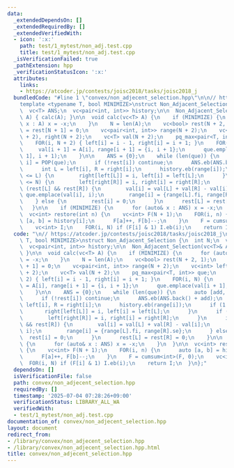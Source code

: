 ```yaml
---
data:
  _extendedDependsOn: []
  _extendedRequiredBy: []
  _extendedVerifiedWith:
  - icon: ':x:'
    path: test/1_mytest/non_adj.test.cpp
    title: test/1_mytest/non_adj.test.cpp
  _isVerificationFailed: true
  _pathExtension: hpp
  _verificationStatusIcon: ':x:'
  attributes:
    links:
    - https://atcoder.jp/contests/joisc2018/tasks/joisc2018_j
  bundledCode: "#line 1 \"convex/non_adjecent_selection.hpp\"\n\n// https://atcoder.jp/contests/joisc2018/tasks/joisc2018_j\n\
    template <typename T, bool MINIMIZE>\nstruct Non_Adjacent_Selection {\n  int N;\n\
    \  vc<T> ANS;\n  vc<pair<int, int>> history;\n\n  Non_Adjacent_Selection(vc<T>&\
    \ A) { calc(A); }\n\n  void calc(vc<T> A) {\n    if (MINIMIZE) {\n      for (auto&\
    \ x : A) x = -x;\n    }\n    N = len(A);\n    vc<bool> rest(N + 2, 1);\n    rest[0]\
    \ = rest[N + 1] = 0;\n    vc<pair<int, int>> range(N + 2);\n    vc<int> left(N\
    \ + 2), right(N + 2);\n    vc<T> val(N + 2);\n    pq_max<pair<T, int>> que;\n\
    \    FOR(i, N + 2) { left[i] = i - 1, right[i] = i + 1; }\n    FOR(i, N) {\n \
    \     val[i + 1] = A[i], range[i + 1] = {i, i + 1};\n      que.emplace(val[i +\
    \ 1], i + 1);\n    }\n\n    ANS = {0};\n    while (len(que)) {\n      auto [add,\
    \ i] = POP(que);\n      if (!rest[i]) continue;\n      ANS.eb(ANS.back() + add);\n\
    \      int L = left[i], R = right[i];\n      history.eb(range[i]);\n      if (1\
    \ <= L) {\n        right[left[L]] = i, left[i] = left[L];\n      }\n      if (R\
    \ <= N) {\n        left[right[R]] = i, right[i] = right[R];\n      }\n      if\
    \ (rest[L] && rest[R]) {\n        val[i] = val[L] + val[R] - val[i];\n       \
    \ que.emplace(val[i], i);\n        range[i] = {range[L].fi, range[R].se};\n  \
    \    } else {\n        rest[i] = 0;\n      }\n      rest[L] = rest[R] = 0;\n \
    \   }\n\n    if (MINIMIZE) {\n      for (auto& x : ANS) x = -x;\n    }\n  }\n\n\
    \  vc<int> restore(int n) {\n    vc<int> F(N + 1);\n    FOR(i, n) {\n      auto\
    \ [a, b] = history[i];\n      F[a]++, F[b]--;\n    }\n    F = cumsum<int>(F, 0);\n\
    \    vc<int> I;\n    FOR(i, N) if (F[i] & 1) I.eb(i);\n    return I;\n  }\n};\n"
  code: "\n// https://atcoder.jp/contests/joisc2018/tasks/joisc2018_j\ntemplate <typename\
    \ T, bool MINIMIZE>\nstruct Non_Adjacent_Selection {\n  int N;\n  vc<T> ANS;\n\
    \  vc<pair<int, int>> history;\n\n  Non_Adjacent_Selection(vc<T>& A) { calc(A);\
    \ }\n\n  void calc(vc<T> A) {\n    if (MINIMIZE) {\n      for (auto& x : A) x\
    \ = -x;\n    }\n    N = len(A);\n    vc<bool> rest(N + 2, 1);\n    rest[0] = rest[N\
    \ + 1] = 0;\n    vc<pair<int, int>> range(N + 2);\n    vc<int> left(N + 2), right(N\
    \ + 2);\n    vc<T> val(N + 2);\n    pq_max<pair<T, int>> que;\n    FOR(i, N +\
    \ 2) { left[i] = i - 1, right[i] = i + 1; }\n    FOR(i, N) {\n      val[i + 1]\
    \ = A[i], range[i + 1] = {i, i + 1};\n      que.emplace(val[i + 1], i + 1);\n\
    \    }\n\n    ANS = {0};\n    while (len(que)) {\n      auto [add, i] = POP(que);\n\
    \      if (!rest[i]) continue;\n      ANS.eb(ANS.back() + add);\n      int L =\
    \ left[i], R = right[i];\n      history.eb(range[i]);\n      if (1 <= L) {\n \
    \       right[left[L]] = i, left[i] = left[L];\n      }\n      if (R <= N) {\n\
    \        left[right[R]] = i, right[i] = right[R];\n      }\n      if (rest[L]\
    \ && rest[R]) {\n        val[i] = val[L] + val[R] - val[i];\n        que.emplace(val[i],\
    \ i);\n        range[i] = {range[L].fi, range[R].se};\n      } else {\n      \
    \  rest[i] = 0;\n      }\n      rest[L] = rest[R] = 0;\n    }\n\n    if (MINIMIZE)\
    \ {\n      for (auto& x : ANS) x = -x;\n    }\n  }\n\n  vc<int> restore(int n)\
    \ {\n    vc<int> F(N + 1);\n    FOR(i, n) {\n      auto [a, b] = history[i];\n\
    \      F[a]++, F[b]--;\n    }\n    F = cumsum<int>(F, 0);\n    vc<int> I;\n  \
    \  FOR(i, N) if (F[i] & 1) I.eb(i);\n    return I;\n  }\n};"
  dependsOn: []
  isVerificationFile: false
  path: convex/non_adjecent_selection.hpp
  requiredBy: []
  timestamp: '2025-07-04 07:28:26+09:00'
  verificationStatus: LIBRARY_ALL_WA
  verifiedWith:
  - test/1_mytest/non_adj.test.cpp
documentation_of: convex/non_adjecent_selection.hpp
layout: document
redirect_from:
- /library/convex/non_adjecent_selection.hpp
- /library/convex/non_adjecent_selection.hpp.html
title: convex/non_adjecent_selection.hpp
---
```

